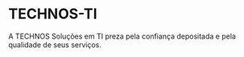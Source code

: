 # TECHNOS-TI

A TECHNOS Soluções em TI preza pela confiança depositada e pela qualidade de seus serviços.
